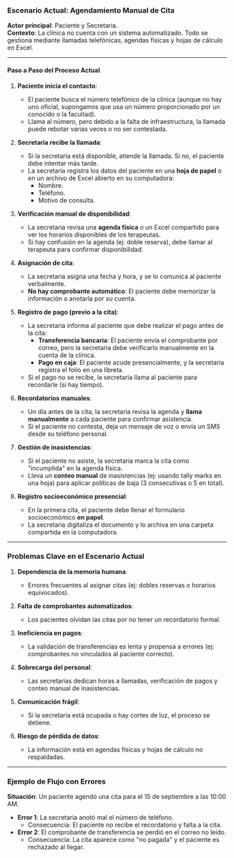 ### **Escenario Actual: Agendamiento Manual de Cita**  
**Actor principal**: Paciente y Secretaria.  
**Contexto**: La clínica no cuenta con un sistema automatizado. Todo se gestiona mediante llamadas telefónicas, agendas físicas y hojas de cálculo en Excel.  

---

#### **Paso a Paso del Proceso Actual**  

1. **Paciente inicia el contacto**:  
   - El paciente busca el número telefónico de la clínica (aunque no hay uno oficial, supongamos que usa un número proporcionado por un conocido o la facultad).  
   - Llama al número, pero debido a la falta de infraestructura, la llamada puede rebotar varias veces o no ser contestada.  

2. **Secretaria recibe la llamada**:  
   - Si la secretaria está disponible, atiende la llamada. Si no, el paciente debe intentar más tarde.  
   - La secretaria registra los datos del paciente en una **hoja de papel** o en un archivo de Excel abierto en su computadora:  
     - Nombre.  
     - Teléfono.  
     - Motivo de consulta.  

3. **Verificación manual de disponibilidad**:  
   - La secretaria revisa una **agenda física** o un Excel compartido para ver los horarios disponibles de los terapeutas.  
   - Si hay confusión en la agenda (ej: doble reserva), debe llamar al terapeuta para confirmar disponibilidad.  

4. **Asignación de cita**:  
   - La secretaria asigna una fecha y hora, y se lo comunica al paciente verbalmente.  
   - **No hay comprobante automático**: El paciente debe memorizar la información o anotarla por su cuenta.  

5. **Registro de pago (previo a la cita)**:  
   - La secretaria informa al paciente que debe realizar el pago antes de la cita:  
     - **Transferencia bancaria**: El paciente envía el comprobante por correo, pero la secretaria debe verificarlo manualmente en la cuenta de la clínica.  
     - **Pago en caja**: El paciente acude presencialmente, y la secretaria registra el folio en una libreta.  
   - Si el pago no se recibe, la secretaria llama al paciente para recordarle (si hay tiempo).  

6. **Recordatorios manuales**:  
   - Un día antes de la cita, la secretaria revisa la agenda y **llama manualmente** a cada paciente para confirmar asistencia.  
   - Si el paciente no contesta, deja un mensaje de voz o envía un SMS desde su teléfono personal.  

7. **Gestión de inasistencias**:  
   - Si el paciente no asiste, la secretaria marca la cita como "incumplida" en la agenda física.  
   - Lleva un **conteo manual** de inasistencias (ej: usando tally marks en una hoja) para aplicar políticas de baja (3 consecutivas o 5 en total).  

8. **Registro socioeconómico presencial**:  
   - En la primera cita, el paciente debe llenar el formulario socioeconómico **en papel**.  
   - La secretaria digitaliza el documento y lo archiva en una carpeta compartida en la computadora.  

---

### **Problemas Clave en el Escenario Actual**  
1. **Dependencia de la memoria humana**:  
   - Errores frecuentes al asignar citas (ej: dobles reservas o horarios equivocados).  

2. **Falta de comprobantes automatizados**:  
   - Los pacientes olvidan las citas por no tener un recordatorio formal.  

3. **Ineficiencia en pagos**:  
   - La validación de transferencias es lenta y propensa a errores (ej: comprobantes no vinculados al paciente correcto).  

4. **Sobrecarga del personal**:  
   - Las secretarias dedican horas a llamadas, verificación de pagos y conteo manual de inasistencias.  

5. **Comunicación frágil**:  
   - Si la secretaria está ocupada o hay cortes de luz, el proceso se detiene.  

6. **Riesgo de pérdida de datos**:  
   - La información está en agendas físicas y hojas de cálculo no respaldadas.  

---

### **Ejemplo de Flujo con Errores**  
**Situación**: Un paciente agendó una cita para el 15 de septiembre a las 10:00 AM.  
- **Error 1**: La secretaria anotó mal el número de teléfono.  
  - Consecuencia: El paciente no recibe el recordatorio y falta a la cita.  
- **Error 2**: El comprobante de transferencia se perdió en el correo no leído.  
  - Consecuencia: La cita aparece como "no pagada" y el paciente es rechazado al llegar.  
